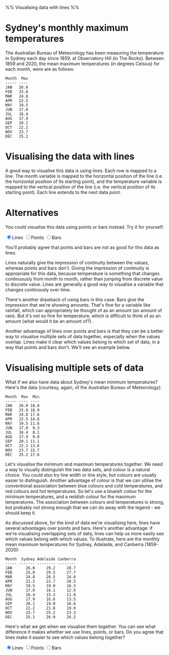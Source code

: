 %% Visualising data with lines %%

# Sydney's monthly maximum temperatures

The Australian Bureau of Meteorology has been measuring the temperature in Sydney each day since 1859, at Observatory Hill (in The Rocks). Between 1859 and 2020, the mean maximum temperatures (in degrees Celsius) for each month, were are as follows:

```
Month  Max
----- ----
JAN   26.0
FEB   25.8
MAR   24.8
APR   22.5
MAY   19.5
JUN   17.0
JUL   16.4
AUG   17.9
SEP   20.1
OCT   22.2
NOV   23.7
DEC   25.2
```

# Visualising the data with lines

A good way to visualise this data is using lines. Each row is mapped to a line. The month variable is mapped to the horizontal position of the line (i.e. the horizontal position of its starting point), and the temperature variable is mapped to the vertical position of the line (i.e. the vertical position of its starting point). Each line extends to the next data point.

<div id="chart"></div>
<script>
  Highcharts.chart("chart", {
  	title: {text: "Monthly Mean Maximum Temperature in Sydney, 1859-2020"},
  	caption: {text: "Source: Australian Bureau of Meteorology"},
  	xAxis: {title: {text: ""}, type: "category", gridLineWidth: 1, tickmarkPlacement: "on"},
  	yAxis: {min: 0, title: {text: "Temperature (C)"}, tickInterval: 5},
  	legend: {enabled: false},
  	series: [{
  	  type: 'line',
  		data: [
        ["JAN",26.0],
        ["FEB",25.8],
        ["MAR",24.8],
        ["APR",22.5],
        ["MAY",19.5],
        ["JUN",17.0],
        ["JUL",16.4],
        ["AUG",17.9],
        ["SEP",20.1],
        ["OCT",22.2],
        ["NOV",23.7],
        ["DEC",25.2],
  		],
  	}]
  });
</script>

# Alternatives

You could visualise this data using points or bars instead. Try it for yourself:

<label><input type="radio" name="chart2" onclick="chart2.update({chart: {type: 'line'}})" checked />Lines</label>
<label><input type="radio" name="chart2" onclick="chart2.update({chart: {type: 'scatter'}})" />Points</label>
<label><input type="radio" name="chart2" onclick="chart2.update({chart: {type: 'column'}})" />Bars</label>
<div id="chart2"></div>
<script>
  let chart2 = Highcharts.chart("chart2", {
    chart: {type: "line"},
	  title: {text: "Monthly Mean Maximum Temperature in Sydney, 1859-2020"},
	  caption: {text: "Source: Australian Bureau of Meteorology"},
  	xAxis: {title: {text: ""}, type: "category", gridLineWidth: 1, tickmarkPlacement: "on"},
  	yAxis: {min: 0, title: {text: "Temperature (C)"}, tickInterval: 5},
  	legend: {enabled: false},
  	series: [{
  		data: [
        ["JAN",26.0],
        ["FEB",25.8],
        ["MAR",24.8],
        ["APR",22.5],
        ["MAY",19.5],
        ["JUN",17.0],
        ["JUL",16.4],
        ["AUG",17.9],
        ["SEP",20.1],
        ["OCT",22.2],
        ["NOV",23.7],
        ["DEC",25.2],
  		],
  	}]
  });
</script>

You'll probably agree that points and bars are not as good for this data as lines.

Lines naturally give the impression of continuity between the values, whereas points and bars don't. Giving the impression of continuity is appropriate for this data, because temperature is something that changes continuously from month to month, rather than jumping from discrete value to discrete value. Lines are generally a good way to visualise a variable that changes continously over time.

There's another drawback of using bars in this case. Bars give the impression that we're showing amounts. That's fine for a variable like rainfall, which can appropriately be thought of as an amount (an amount of rain). But it's not so fine for temperature, which is difficult to think of as an amount (what would it be an amount of?).

Another advantage of lines over points and bars is that they can be a better way to visualise multiple sets of data together, especially when the values overlap. Lines make it clear which values belong to which set of data, in a way that points and bars don't. We'll see an example below.

# Visualising multiple sets of data

What if we also have data about Sydney's mean minimum temperatures? Here's the data (courtesy, again, of the Australian Bureau of Meteorology):

```
Month  Max  Min
----- ---- ----
JAN   26.0 18.8
FEB   25.8 18.9
MAR   24.8 17.6
APR   22.5 14.8
MAY   19.5 11.6
JUN   17.0  9.3
JUL   16.4  8.1
AUG   17.9  9.0
SEP   20.1 11.1
OCT   22.2 13.6
NOV   23.7 15.7
DEC   25.2 17.6
```

Let's visualise the minimum and maximum temperatures together. We need a way to visually distinguish the two data sets, and colour is a natural choice. You could also try line width or line style, but colours are usually easier to distinguish. Another advantage of colour is that we can utilise the conventional association between blue colours and cold temperatures, and red colours and hot temperatures. So let's use a blueish colour for the minimum temperatures, and a reddish colour for the maximum temperatures. The association between colours and temperatures is strong, but probably not strong enough that we can do away with the legend - we should keep it.

<div id="maxmin"></div>
<script>
  let maxmin = Highcharts.chart("maxmin", {
    chart: {type: "line"},
  	title: {text: "Monthly Mean Maximum and Minimum Temperatures in Sydney, 1859-2020"},
  	caption: {text: "Source: Australian Bureau of Meteorology"},
  	xAxis: {title: {text: ""}, type: "category", gridLineWidth: 1, tickmarkPlacement: "on"},
  	yAxis: {min: 0, title: {text: "Temperature (C)"}, tickInterval: 5},
  	plotOptions: {series: {marker: {symbol: "circle"}}},
  	series: [{
  	  name: "Maximum",
  	  color: "crimson",
  		data: [
        ["JAN",26.0],
        ["FEB",25.8],
        ["MAR",24.8],
        ["APR",22.5],
        ["MAY",19.5],
        ["JUN",17.0],
        ["JUL",16.4],
        ["AUG",17.9],
        ["SEP",20.1],
        ["OCT",22.2],
        ["NOV",23.7],
        ["DEC",25.2],
  		],
  	},{
  	  name: "Minimum",
  	  color: "royalblue",
  		data: [
        ["JAN",18.8],
        ["FEB",18.9],
        ["MAR",17.6],
        ["APR",14.8],
        ["MAY",11.6],
        ["JUN",9.3],
        ["JUL",8.1],
        ["AUG",9.0],
        ["SEP",11.1],
        ["OCT",13.6],
        ["NOV",15.7],
        ["DEC",17.6],
  	  ],
  	}]
  });
</script>

As discussed above, for the kind of data we're visualising here, lines have several advantages over points and bars. Here's another advantage: if we're visualising overlapping sets of data, lines can help us more easily see which values belong with which values. To illustrate, here are the monthly mean maximum temperatures for Sydney, Adelaide, and Canberra (1859-2020): 

```
Month  Sydney Adelaide Canberra
----- ------- -------- --------
JAN      26.0     29.2     28.7
FEB      25.8     29.5     27.7
MAR      24.8     26.5     24.8
APR      22.5     22.7     20.5
MAY      19.5     19.0     16.3
JUN      17.0     16.1     12.5
JUL      16.4     15.3     11.8
AUG      17.9     16.6     13.5
SEP      20.1     19.0     16.6
OCT      22.2     21.8     19.9
NOV      23.7     25.2     23.3
DEC      25.2     26.9     26.2
```

Here's what we get when we visualise them together. You can see what difference it makes whether we use lines, points, or bars. Do you agree that lines make it easier to see which values belong together?

<label><input type="radio" name="overlap" onclick="overlap.update({chart: {type: 'line'}})" checked/>Lines</label>
<label><input type="radio" name="overlap" onclick="overlap.update({chart: {type: 'scatter'}})" />Points</label>
<label><input type="radio" name="overlap" onclick="overlap.update({chart: {type: 'column'}})" />Bars</label>
<div id="overlap"></div>
<script>
  let overlap = Highcharts.chart("overlap", {
    chart: {type: "line"},
  	title: {text: "Monthly Mean Maximum Temperature in Sydney and Adelaide, 1859-2020"},
  	caption: {text: "Source: Australian Bureau of Meteorology"},
  	xAxis: {title: {text: ""}, type: "category", gridLineWidth: 1, tickmarkPlacement: "on"},
  	yAxis: {min: 0, title: {text: "Temperature (C)"}, tickInterval: 5},
  	plotOptions: {series: {marker: {symbol: "circle"}}},
  	series: [{
  	  name: "Sydney",
  		data: [["JAN",26.0],["FEB",25.8],["MAR",24.8],["APR",22.5],["MAY",19.5],["JUN",17.0],["JUL",16.4],["AUG",17.9],["SEP",20.1],["OCT",22.2],["NOV",23.7],["DEC",25.2]],
  	},{
  	  name: "Adelaide",
  		data: [["JAN",29.2],["FEB",29.5],["MAR",26.5],["APR",22.7],["MAY",19.0],["JUN",16.1],["JUL",15.3],["AUG",16.6],["SEP",19.0],["OCT",21.8],["NOV",25.2],["DEC",26.9]],
  	},{
  	  name: "Canberra",
  		data: [["JAN",28.7],["FEB",27.7],["MAR",24.8],["APR",20.5],["MAY",16.3],["JUN",12.5],["JUL",11.8],["AUG",13.5],["SEP",16.6],["OCT",19.9],["NOV",23.3],["DEC",26.2]],
  	}]
  });
</script>